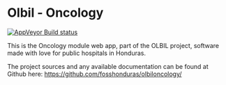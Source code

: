 # Olbil - Oncology


[![AppVeyor Build status](https://ci.appveyor.com/api/projects/status/r6p3lqubl7nu9bb4?svg=true)](https://ci.appveyor.com/project/jcespinoza/olbiloncology)

This is the Oncology module web app, part of the OLBIL project, software made with love for public hospitals in Honduras.

The project sources and any available documentation can be found at Github here: https://github.com/fosshonduras/olbiloncology/